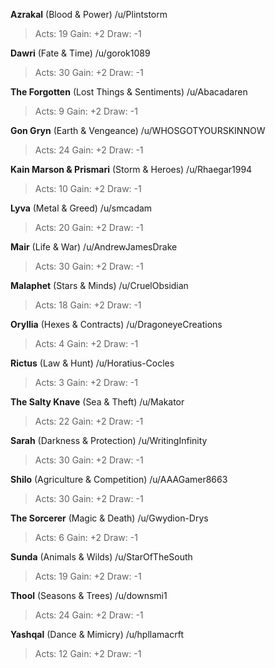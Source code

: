 **Azrakal** (Blood & Power) /u/Plintstorm 
> Acts: 19 Gain: +2 Draw: -1

**Dawri** (Fate & Time) /u/gorok1089 
> Acts: 30 Gain: +2 Draw: -1

**The Forgotten** (Lost Things & Sentiments) /u/Abacadaren 
> Acts: 9 Gain: +2 Draw: -1

**Gon Gryn** (Earth & Vengeance) /u/WHOSGOTYOURSKINNOW 
> Acts: 24 Gain: +2 Draw: -1

**Kain Marson & Prismari** (Storm & Heroes) /u/Rhaegar1994 
> Acts: 10 Gain: +2 Draw: -1

**Lyva** (Metal & Greed) /u/smcadam 
> Acts: 20 Gain: +2 Draw: -1

**Mair** (Life & War) /u/AndrewJamesDrake 
> Acts: 30 Gain: +2 Draw: -1

**Malaphet** (Stars & Minds) /u/CruelObsidian 
> Acts: 18 Gain: +2 Draw: -1

**Oryllia** (Hexes & Contracts) /u/DragoneyeCreations 
> Acts: 4 Gain: +2 Draw: -1

**Rictus** (Law & Hunt) /u/Horatius-Cocles 
> Acts: 3 Gain: +2 Draw: -1

**The Salty Knave** (Sea & Theft) /u/Makator 
> Acts: 22 Gain: +2 Draw: -1

**Sarah** (Darkness & Protection) /u/WritingInfinity 
> Acts: 30 Gain: +2 Draw: -1

**Shilo** (Agriculture & Competition) /u/AAAGamer8663 
> Acts: 30 Gain: +2 Draw: -1

**The Sorcerer** (Magic & Death) /u/Gwydion-Drys 
> Acts: 6 Gain: +2 Draw: -1

**Sunda** (Animals & Wilds) /u/StarOfTheSouth 
> Acts: 19 Gain: +2 Draw: -1

**Thool** (Seasons & Trees) /u/downsmi1 
> Acts: 24 Gain: +2 Draw: -1

**Yashqal** (Dance & Mimicry) /u/hpllamacrft 
> Acts: 12 Gain: +2 Draw: -1
